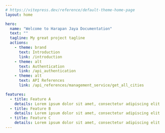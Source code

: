 ```yaml
---
# https://vitepress.dev/reference/default-theme-home-page
layout: home

hero:
  name: "Welcome to Harapan Jaya Documentation"
  text: ""
  tagline: My great project tagline
  actions:
    - theme: brand
      text: Introduction
      link: /introduction
    - theme: alt
      text: Authentication
      link: /api_authentication
    - theme: alt
      text: API References
      link: /api_references/management_service/get_all_cities

features:
  - title: Feature A
    details: Lorem ipsum dolor sit amet, consectetur adipiscing elit
  - title: Feature B
    details: Lorem ipsum dolor sit amet, consectetur adipiscing elit
  - title: Feature C
    details: Lorem ipsum dolor sit amet, consectetur adipiscing elit
---
```


